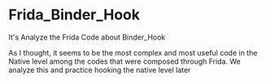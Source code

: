 # Frida_Binder_Hook
It's Analyze the Frida Code about Binder_Hook

As I thought, it seems to be the most complex and most useful code in the Native level among the codes that were composed through Frida. We analyze this and practice hooking the native level later
